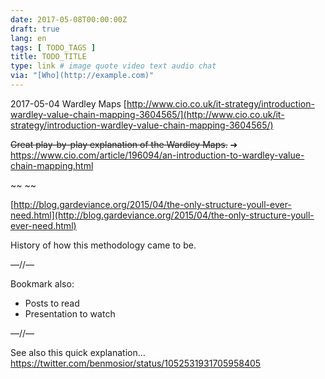 ```yaml
---
date: 2017-05-08T00:00:00Z
draft: true
lang: en
tags: [ TODO_TAGS ]
title: TODO_TITLE
type: link # image quote video text audio chat
via: "[Who](http://example.com)"
---
```



2017-05-04 Wardley Maps
[http://www.cio.co.uk/it-strategy/introduction-wardley-value-chain-mapping-3604565/](http://www.cio.co.uk/it-strategy/introduction-wardley-value-chain-mapping-3604565/)

~~Great play-by-play explanation of the Wardley Maps.~~
➔ https://www.cio.com/article/196094/an-introduction-to-wardley-value-chain-mapping.html

~~
~~

[http://blog.gardeviance.org/2015/04/the-only-structure-youll-ever-need.html](http://blog.gardeviance.org/2015/04/the-only-structure-youll-ever-need.html)

History of how this methodology came to be.

—//—

Bookmark also:
- Posts to read
- Presentation to watch

—//—

See also this quick explanation…
https://twitter.com/benmosior/status/1052531931705958405

